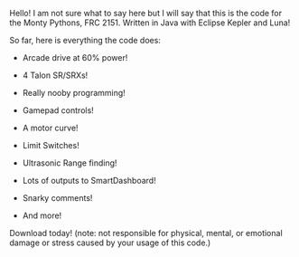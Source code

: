 Hello! I am not sure what to say here but I will say that this is the code for the Monty Pythons, FRC 2151. 
Written in Java with Eclipse Kepler and Luna!

So far, here is everything the code does:

- Arcade drive at 60% power!

- 4 Talon SR/SRXs!

- Really nooby programming!

- Gamepad controls! 

- A motor curve! 

- Limit Switches!

- Ultrasonic Range finding!

- Lots of outputs to SmartDashboard!

- Snarky comments!

- And more!

Download today! (note: not responsible for physical, mental, or emotional damage or stress caused by your usage of this code.)

